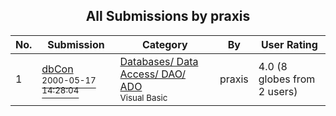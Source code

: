 ﻿<div align="center">

## All Submissions by praxis

</div>

No.  | Submission | Category | By   | User Rating
---- | ---------- | -------- | ---- | -----------
1 | [dbCon<br /><sup>2000-05-17 14:28:04</sup>](https://github.com/Planet-Source-Code/praxis-dbcon__1-8161) | [Databases/ Data Access/ DAO/ ADO<br /><sup>Visual Basic</sup>](../ByCategory/databases-data-access-dao-ado__1-6.md) | praxis | 4.0 (8 globes from 2 users)
